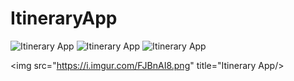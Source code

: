# ItineraryApp

<img src="https://i.imgflip.com/3j8zsd.gif" title="Itinerary App"/>

<img src="https://i.imgur.com/PY7KgDS.png" title="Itinerary App"/>

<img src="https://i.imgflip.com/3j90pb.gif" title="Itinerary App"/>

<img src="https://i.imgur.com/FJBnAI8.png" title="Itinerary App/>
